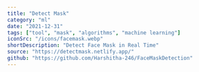 ```yaml
---
title: "Detect Mask"
category: "ml"
date: "2021-12-31"
tags: ["tool", "mask", "algorithms", "machine learning"]
iconSrc: "/icons/facemask.webp"
shortDescription: "Detect Face Mask in Real Time"
source: "https://detectmask.netlify.app/"
github: "https://github.com/Harshitha-246/FaceMaskDetection"
---
```

